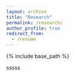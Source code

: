 ```yaml
---
layout: archive
title: "Research"
permalink: /research/
author_profile: true
redirect_from:
  - /resume
---
```


{% include base_path %}

sssss
